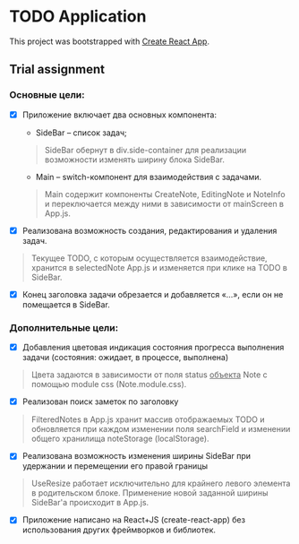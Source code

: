 # TODO Application

This project was bootstrapped with [Create React App](https://github.com/facebook/create-react-app).

## Trial assignment

### Основные цели:

- [x] Приложение включает два основных компонента:
    - SideBar – список задач;
    > SideBar обернут в div.side-container для реализации возможности изменять ширину блока SideBar.
    - Main – switch-компонент для взаимодействия с задачами.
    > Main содержит компоненты CreateNote, EditingNote и NoteInfo и переключается между ними в зависимости от mainScreen в App.js.

- [x] Реализована возможность создания, редактирования и удаления задач.
> Текущее TODO, с которым осуществляется взаимодействие, хранится в selectedNote App.js и изменяется при клике на TODO в SideBar.

- [x] Конец заголовка задачи обрезается и добавляется «…», если он не помещается в SideBar.

### Дополнительные цели:

- [x] Добавления цветовая индикация состояния прогресса выполнения задачи (состояния: ожидает, в процессе, выполнена)
> Цвета задаются в зависимости от поля status <u>объекта</u> Note с помощью module css (Note.module.css). 

- [x] Реализован поиск заметок по заголовку
> FilteredNotes в App.js хранит массив отображаемых TODO и обновляется при каждом изменении поля searchField и изменении общего хранилища noteStorage (localStorage).

- [x] Реализована возможность изменения ширины SideBar при удержании и перемещении его правой границы
> UseResize работает исключительно для крайнего левого элемента в родительском блоке. Применение новой заданной ширины SideBar'а происходит в App.js.

- [x] Приложение написано на React+JS (create-react-app) без использования других фреймворков и библиотек.


